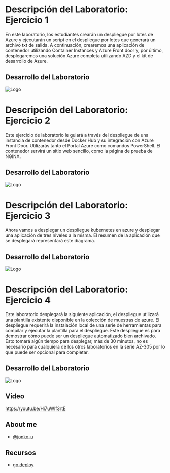 # Descripción del Laboratorio: Ejercicio 1
En este laboratorio, los estudiantes crearán un despliegue por lotes de Azure y ejecutarán un script en el despliegue por lotes que generará un archivo txt de salida. A continuación, crearemos una aplicación de contenedor utilizando Container Instances y Azure Front door y, por último, desplegaremos una solución Azure completa utilizando AZD y el kit de desarrollo de Azure.

## Desarrollo del Laboratorio
![Logo](/AZ-305-Designing%20Microsoft%20Azure%20Infrastructure%20Solutions/Module%2002%20-%20Deploying%20Azure%20Batch,%20Container%20Apps,%20Kubernetes,%20Azure%20Dev%20Template%20app/screenshots/1.png)

# Descripción del Laboratorio: Ejercicio 2
Este ejercicio de laboratorio le guiará a través del despliegue de una instancia de contenedor desde Docker Hub y su integración con Azure Front Door. Utilizarás tanto el Portal Azure como comandos PowerShell. El contenedor servirá un sitio web sencillo, como la página de prueba de NGINX.

## Desarrollo del Laboratorio
![Logo](/AZ-305-Designing%20Microsoft%20Azure%20Infrastructure%20Solutions/Module%2002%20-%20Deploying%20Azure%20Batch,%20Container%20Apps,%20Kubernetes,%20Azure%20Dev%20Template%20app/screenshots/2.png)

# Descripción del Laboratorio: Ejercicio 3
Ahora vamos a desplegar un despliegue kubernetes en azure y desplegar una aplicación de tres niveles a la misma. El resumen de la aplicación que se desplegará representará este diagrama.

## Desarrollo del Laboratorio
![Logo](/AZ-305-Designing%20Microsoft%20Azure%20Infrastructure%20Solutions/Module%2002%20-%20Deploying%20Azure%20Batch,%20Container%20Apps,%20Kubernetes,%20Azure%20Dev%20Template%20app/screenshots/3.png)

# Descripción del Laboratorio: Ejercicio 4
Este laboratorio desplegará la siguiente aplicación, el despliegue utilizará una plantilla existente disponible en la colección de muestras de azure. El despliegue requerirá la instalación local de una serie de herramientas para compilar y ejecutar la plantilla para el despliegue. Este despliegue es para demostrar cómo puede ser un despliegue automatizado bien archivado. Esto tomará algún tiempo para desplegar, más de 30 minutos, no es necesario para cualquiera de los otros laboratorios en la serie AZ-305 por lo que puede ser opcional para completar.

## Desarrollo del Laboratorio
![Logo](/AZ-305-Designing%20Microsoft%20Azure%20Infrastructure%20Solutions/Module%2002%20-%20Deploying%20Azure%20Batch,%20Container%20Apps,%20Kubernetes,%20Azure%20Dev%20Template%20app/screenshots/4.png)

## Video
https://youtu.be/Hi7uWIf3rtE

## About me
- [@jonko-u](https://github.com/jonko-u)

## Recursos
- [go deploy](https://lms.godeploy.it/)


